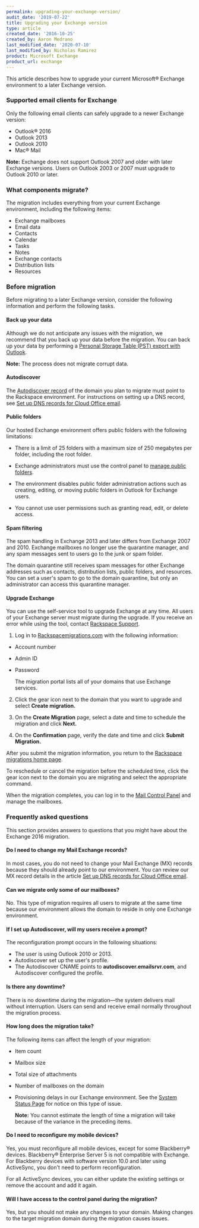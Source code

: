 ```yaml
---
permalink: upgrading-your-exchange-version/
audit_date: '2019-07-22'
title: Upgrading your Exchange version
type: article
created_date: '2016-10-25'
created_by: Aaron Medrano
last_modified_date: '2020-07-10'
last_modified_by: Nicholas Ramirez
product: Microsoft Exchange
product_url: exchange
---
```


This article describes how to upgrade your current Microsoft&reg; Exchange environment to a later Exchange version.

### Supported email clients for Exchange

Only the following email clients can safely upgrade to a newer Exchange version:

- Outlook&reg; 2016
- Outlook 2013
- Outlook 2010
- Mac&reg; Mail

**Note:** Exchange does not support Outlook 2007 and older with later Exchange versions. Users on Outlook 2003 or 2007 must upgrade to Outlook 2010 or later.

### What components migrate?

The migration includes everything from your current Exchange environment, including the following items:

  - Exchange mailboxes
  - Email data
  - Contacts
  - Calendar
  - Tasks
  - Notes
  - Exchange contacts
  - Distribution lists
  - Resources

### Before migration

Before migrating to a later Exchange version, consider the following information and perform the following tasks.

#### Back up your data

Although we do not anticipate any issues with the migration, we recommend that you back up your data before the migration. You can back up your data by performing a [Personal Storage Table (PST) export with Outlook](/how-to/export-and-import-email-address-data-using-outlook/).

  **Note:** The process does not migrate corrupt data.

#### Autodiscover
The [Autodiscover record](/how-to/dns-record-definitions/#cname-record) of the domain you plan to migrate must point to the Rackspace environment. For instructions on setting up a DNS record, see [Set up DNS records for Cloud Office email](/how-to/set-up-dns-records-for-cloud-office-email/).

#### Public folders

Our hosted Exchange environment offers public folders with the following limitations:

- There is a limit of 25 folders with a maximum size of 250 megabytes per folder, including the root folder.

- Exchange administrators must use the control panel to [manage public folders](/how-to/manage-public-folders-in-the-control-panel-for-hosted-exchange-2013/).

- The environment disables public folder administration actions such as creating, editing, or moving public folders in Outlook for Exchange users.

- You cannot use user permissions such as granting read, edit, or delete access.

#### Spam filtering

The spam handling in Exchange 2013 and later differs from Exchange 2007 and 2010. Exchange mailboxes no longer use the quarantine manager, and any spam messages sent to users go to the junk or spam folder.

The domain quarantine still receives spam messages for other Exchange addresses such as contacts, distribution lists, public folders, and resources. You can set a user's spam to go to the domain quarantine, but only an administrator can access this quarantine manager.

#### Upgrade Exchange

You can use the self-service tool to upgrade Exchange at any time. All users of your Exchange server must migrate during the upgrade. If you receive an error while using the tool, contact [Rackspace Support](https://www.rackspace.com/support).

1. Log in to [Rackspacemigrations.com](https://rackspacemigrations.com/Account/Login) with the following information:

- Account number
- Admin ID
- Password

   The migration portal lists all of your domains that use Exchange services.

2. Click the gear icon next to the domain that you want to upgrade and select **Create migration.**

3. On the **Create Migration** page, select a date and time to schedule the migration and click **Next.**

4. On the **Confirmation** page, verify the date and time and click **Submit Migration.**

After you submit the migration information, you return to the [Rackspace migrations home page](https://rackspacemigrations.com/).

To reschedule or cancel the migration before the scheduled time, click the gear icon next to the domain you are migrating and select the appropriate command.

When the migration completes, you can log in to the [Mail Control Panel](https://cp.rackspace.com/Login.aspx?ReturnUrl=%2f) and manage the mailboxes.

### Frequently asked questions

This section provides answers to questions that you might have about the Exchange 2016 migration.

#### Do I need to change my Mail Exchange records?

In most cases, you do not need to change your Mail Exchange (MX) records because they should already point to our environment. You can review our MX record details in the article [Set up DNS records for Cloud Office email](https://support.rackspace.com/how-to/set-up-dns-records-for-cloud-office-email/).

#### Can we migrate only some of our mailboxes?

No. This type of migration requires all users to migrate at the same time because our environment allows the domain to reside in only one Exchange environment.

#### If I set up Autodiscover, will my users receive a prompt?

The reconfiguration prompt occurs in the following situations:

  - The user is using Outlook 2010 or 2013.
  - Autodiscover set up the user's profile.
  - The Autodiscover CNAME points to **autodiscover.emailsrvr.com**, and Autodiscover configured the profile.

#### Is there any downtime?

There is no downtime during the migration&mdash;the system delivers mail without interruption. Users can send and receive email normally throughout the migration process.

#### How long does the migration take?

The following items can affect the length of your migration:

- Item count
- Mailbox size
- Total size of attachments
- Number of mailboxes on the domain
- Provisioning delays in our Exchange environment. See the [System Status Page](http://status.apps.rackspace.com/) for notice on this type of issue.

  **Note:** You cannot estimate the length of time a migration will take because of the variance in the preceding items.

#### Do I need to reconfigure my mobile devices?

Yes, you must reconfigure all mobile devices, except for some Blackberry&reg; devices. Blackberry&reg; Enterprise Server 5 is not compatible with Exchange. For Blackberry devices with software version 10.0 and later using ActiveSync, you don't need to perform reconfiguration.

For all ActiveSync devices, you can either update the existing settings or remove the account and add it again. 

#### Will I have access to the control panel during the migration?

Yes, but you should not make any changes to your domain. Making changes to the target migration domain during the migration causes issues.

